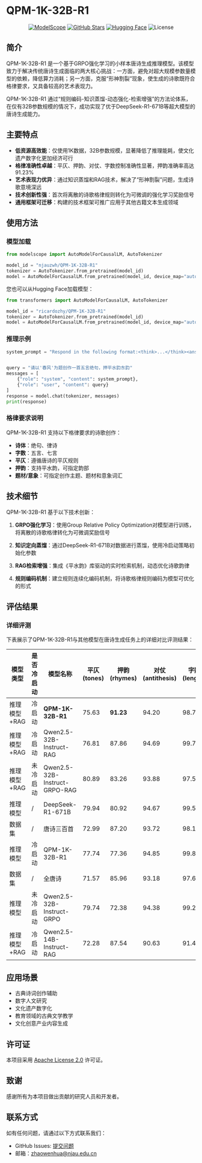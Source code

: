 # QPM-1K-32B-R1

<div align="center">

[![ModelScope](https://img.shields.io/badge/ModelScope-07ced1?style=flat&logo=modelscope&logoColor=white)](https://modelscope.cn/models/njauzwh/QPM-1K-32B-R1/summary)
[![GitHub Stars](https://img.shields.io/github/stars/ricardozhy/QPM-1K-32B-R1?style=social)](https://github.com/ricardozhy/QPM-1K-32B-R1)
[![Hugging Face](https://img.shields.io/badge/🤗%20Hugging%20Face-QPM--1K--32B--R1-yellow)](https://huggingface.co/ricardozhy/QPM-1K-32B-R1)
![License](https://img.shields.io/badge/License-Apache%202.0-brightgreen)

</div>

## 简介

QPM-1K-32B-R1 是一个基于GRPO强化学习的小样本唐诗生成推理模型。该模型致力于解决传统唐诗生成面临的两大核心挑战：一方面，避免对超大规模参数量模型的依赖，降低算力消耗；另一方面，克服“形神割裂”现象，使生成的诗歌既符合格律要求，又具备较高的艺术表现力。

QPM-1K-32B-R1 通过“规则编码-知识蒸馏-动态强化-检索增强”的方法论体系，在仅有32B参数规模的情况下，成功实现了优于DeepSeek-R1-671B等超大模型的唐诗生成能力。

## 主要特点

- **低资源高效能**：仅使用1K数据，32B参数规模，显著降低了推理能耗，使文化遗产数字化更加经济可行
- **格律准确性卓越**：平仄、押韵、对仗、字数控制准确性显著，押韵准确率高达91.23%
- **艺术表现力优异**：通过知识蒸馏和RAG技术，解决了“形神割裂”问题，生成诗歌意境深远
- **技术创新性强**：首次将离散的诗歌格律规则转化为可微调的强化学习奖励信号
- **通用框架可迁移**：构建的技术框架可推广应用于其他古籍文本生成领域

## 使用方法

### 模型加载

```python
from modelscope import AutoModelForCausalLM, AutoTokenizer

model_id = "njauzwh/QPM-1K-32B-R1"
tokenizer = AutoTokenizer.from_pretrained(model_id)
model = AutoModelForCausalLM.from_pretrained(model_id, device_map="auto", trust_remote_code=True)
```

您也可以从Hugging Face加载模型：

```python
from transformers import AutoModelForCausalLM, AutoTokenizer

model_id = "ricardozhy/QPM-1K-32B-R1"
tokenizer = AutoTokenizer.from_pretrained(model_id)
model = AutoModelForCausalLM.from_pretrained(model_id, device_map="auto", trust_remote_code=True)
```

### 推理示例

```python
system_prompt = "Respond in the following format:<think>...</think><answer>...</answer>"


query = "请以'春风'为题创作一首五言绝句，押平水韵东韵"
messages = [
    {"role": "system", "content": system_prompt},
    {"role": "user", "content": query}
]
response = model.chat(tokenizer, messages)
print(response)

```

### 格律要求说明

QPM-1K-32B-R1 支持以下格律要求的诗歌创作：

- **诗体**：绝句、律诗
- **字数**：五言、七言
- **平仄**：遵循唐诗的平仄规则
- **押韵**：支持平水韵，可指定韵部
- **题材/意象**：可指定创作主题、题材和意象词汇

## 技术细节

QPM-1K-32B-R1 基于以下技术创新：

1. **GRPO强化学习**：使用Group Relative Policy Optimization对模型进行训练，将离散的诗歌格律转化为可微调奖励信号

2. **知识定向蒸馏**：通过DeepSeek-R1-671B对数据进行蒸馏，使用冷启动策略初始化参数

3. **RAG检索增强**：集成《平水韵》库驱动的实时检索机制，动态优化诗歌韵律

4. **规则编码机制**：建立规则连续化编码机制，将诗歌格律规则编码为模型可优化的形式

## 评估结果

### 详细评测

下表展示了QPM-1K-32B-R1与其他模型在唐诗生成任务上的详细对比评测结果：

| 模型类型 | 是否冷启动 | 模型名称 | 平仄(tones) | 押韵(rhymes) | 对仗(antithesis) | 字数(length) | 总分(total) |
| --- | --- | --- | --- | --- | --- | --- | --- |
| 推理模型+RAG | 冷启动 | **QPM-1K-32B-R1** | 75.63 | **91.23** | 94.20 | 98.76 | **86.34** |
| 推理模型+RAG | 冷启动 | Qwen2.5-32B-Instruct-RAG | 76.81 | 87.86 | 94.69 | 99.77 | 86.00 |
| 推理模型+RAG | 未冷启动 | Qwen2.5-32B-Instruct-GRPO-RAG | 80.89 | 83.26 | 93.88 | 97.55 | 85.86 |
| 推理模型 | / | DeepSeek-R1-671B | 79.94 | 80.92 | 94.67 | 99.59 | *85.15 |
| 数据集 | / | 唐诗三百首 | 72.99 | 87.20 | 93.72 | 98.13 | 83.91 |
| 推理模型 | 冷启动 | QPM-1K-32B-R1 | 77.74 | 77.36 | 94.85 | 99.80 | 83.25 |
| 数据集 | / | 全唐诗 | 71.57 | 85.96 | 93.18 | 97.62 | 82.81 |
| 推理模型 | 未冷启动 | Qwen2.5-32B-Instruct-GRPO | 79.74 | 72.38 | 94.38 | 99.22 | 82.41 |
| 推理模型+RAG | 冷启动 | Qwen2.5-14B-Instruct-RAG | 72.28 | 87.54 | 90.63 | 91.47 | 82.44 |



## 应用场景

- 古典诗词创作辅助
- 数字人文研究
- 文化遗产数字化
- 教育领域的古典文学教学
- 文化创意产业内容生成


## 许可证

本项目采用 [Apache License 2.0](LICENSE) 许可证。

## 致谢

感谢所有为本项目做出贡献的研究人员和开发者。

## 联系方式

如有任何问题，请通过以下方式联系我们：

- GitHub Issues: [提交问题](https://github.com/ricardozhy/QPM-1K-32B-R1/issues)
- 邮箱：zhaowenhua@njau.edu.cn
